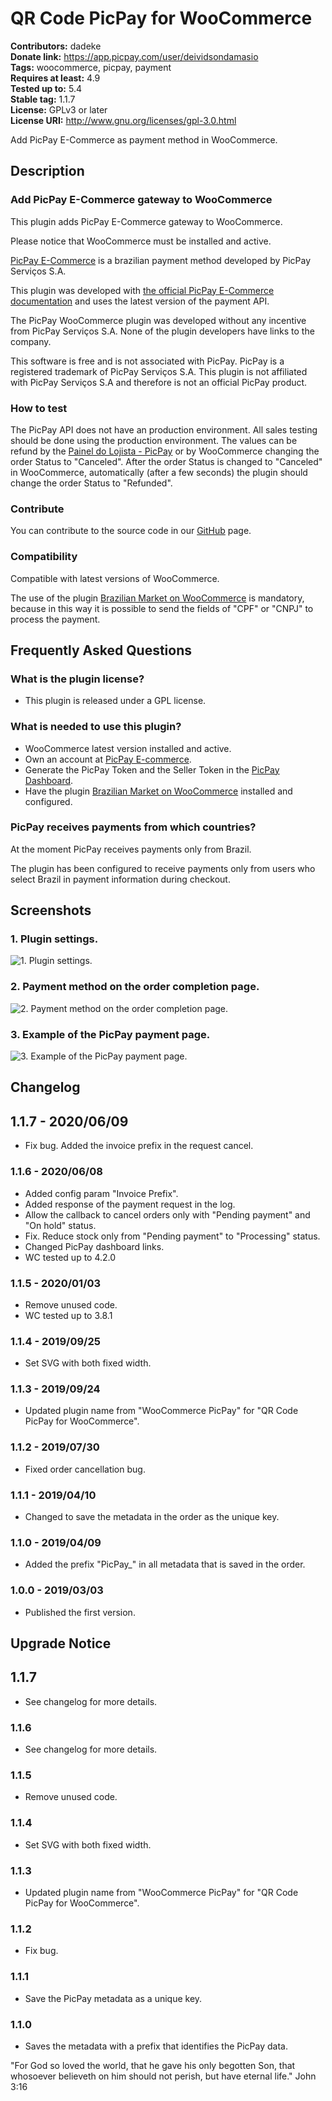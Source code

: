 # QR Code PicPay for WooCommerce #
**Contributors:** dadeke  
**Donate link:** https://app.picpay.com/user/deividsondamasio  
**Tags:** woocommerce, picpay, payment  
**Requires at least:** 4.9  
**Tested up to:** 5.4  
**Stable tag:** 1.1.7  
**License:** GPLv3 or later  
**License URI:** http://www.gnu.org/licenses/gpl-3.0.html  

Add PicPay E-Commerce as payment method in WooCommerce.

## Description ##

### Add PicPay E-Commerce gateway to WooCommerce ###

This plugin adds PicPay E-Commerce gateway to WooCommerce.

Please notice that WooCommerce must be installed and active.

[PicPay E-Commerce](https://ecommerce.picpay.com/) is a brazilian payment method developed by PicPay Serviços S.A.

This plugin was developed with [the official PicPay E-Commerce documentation](https://ecommerce.picpay.com/doc/) and uses the latest version of the payment API.

The PicPay WooCommerce plugin was developed without any incentive from PicPay Serviços S.A.
None of the plugin developers have links to the company.

This software is free and is not associated with PicPay. PicPay is a registered trademark of PicPay Serviços S.A. This plugin is not affiliated with PicPay Serviços S.A and therefore is not an official PicPay product.

### How to test ###

The PicPay API does not have an production environment. All sales testing should be done using the production environment.
The values can be refund by the [Painel do Lojista - PicPay](https://lojista.picpay.com/login) or by WooCommerce changing the order Status to "Canceled".
After the order Status is changed to "Canceled" in WooCommerce, automatically (after a few seconds) the plugin should change the order Status to "Refunded".

### Contribute ###

You can contribute to the source code in our [GitHub](https://github.com/dadeke/woo-picpay) page.

### Compatibility ###

Compatible with latest versions of WooCommerce.

The use of the plugin [Brazilian Market on WooCommerce](http://wordpress.org/plugins/woocommerce-extra-checkout-fields-for-brazil/) is mandatory, because in this way it is possible to send the fields of "CPF" or "CNPJ" to process the payment.

## Frequently Asked Questions ##

### What is the plugin license? ###

* This plugin is released under a GPL license.

### What is needed to use this plugin? ###

* WooCommerce latest version installed and active.
* Own an account at [PicPay E-commerce](https://ecommerce.picpay.com/ "PicPay E-commerce").
* Generate the PicPay Token and the Seller Token in the [PicPay Dashboard](https://lojista.picpay.com/login "PicPay Dashboard").
* Have the plugin [Brazilian Market on WooCommerce](http://wordpress.org/plugins/woocommerce-extra-checkout-fields-for-brazil/) installed and configured.

### PicPay receives payments from which countries? ###

At the moment PicPay receives payments only from Brazil.

The plugin has been configured to receive payments only from users who select Brazil in payment information during checkout.

## Screenshots ##

### 1. Plugin settings. ###
![1. Plugin settings.](http://ps.w.org/woo-picpay/assets/screenshot-1.png)

### 2. Payment method on the order completion page. ###
![2. Payment method on the order completion page.](http://ps.w.org/woo-picpay/assets/screenshot-2.png)

### 3. Example of the PicPay payment page. ###
![3. Example of the PicPay payment page.](http://ps.w.org/woo-picpay/assets/screenshot-3.png)

## Changelog ##

## 1.1.7 - 2020/06/09 ##

* Fix bug. Added the invoice prefix in the request cancel.

### 1.1.6 - 2020/06/08 ###

* Added config param "Invoice Prefix".
* Added response of the payment request in the log.
* Allow the callback to cancel orders only with "Pending payment" and "On hold" status.
* Fix. Reduce stock only from "Pending payment" to "Processing" status.
* Changed PicPay dashboard links.
* WC tested up to 4.2.0

### 1.1.5 - 2020/01/03 ###

* Remove unused code.
* WC tested up to 3.8.1

### 1.1.4 - 2019/09/25 ###

* Set SVG with both fixed width.

### 1.1.3 - 2019/09/24 ###

* Updated plugin name from "WooCommerce PicPay" for "QR Code PicPay for WooCommerce".

### 1.1.2 - 2019/07/30 ###

* Fixed order cancellation bug.

### 1.1.1 - 2019/04/10 ###

* Changed to save the metadata in the order as the unique key.

### 1.1.0 - 2019/04/09 ###

* Added the prefix "PicPay_" in all metadata that is saved in the order.

### 1.0.0 - 2019/03/03 ###

* Published the first version.

## Upgrade Notice ##

## 1.1.7 ##

* See changelog for more details.

### 1.1.6 ###

* See changelog for more details.

### 1.1.5 ###

* Remove unused code.

### 1.1.4 ###

* Set SVG with both fixed width.

### 1.1.3 ###

* Updated plugin name from "WooCommerce PicPay" for "QR Code PicPay for WooCommerce".

### 1.1.2 ###

* Fix bug.

### 1.1.1 ###

* Save the PicPay metadata as a unique key.

### 1.1.0 ###

* Saves the metadata with a prefix that identifies the PicPay data.

"For God so loved the world, that he gave his only begotten Son, that whosoever believeth on him should not perish, but have eternal life." John 3:16